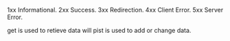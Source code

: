 1xx Informational.
2xx Success.
3xx Redirection.
4xx Client Error.
5xx Server Error.


get is used to retieve data will pist is used to add or change data.

